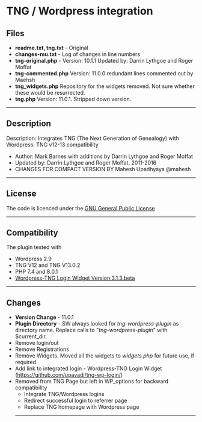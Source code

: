 # **TNG / Wordpress integration** # 

## **Files**
- **readme.txt, tng.txt** - Original
- **changes-mu.txt** - Log of changes in line numbers
- **tng-original.php** - Version: 10.1.1 Updated by: Darrin Lythgoe and Roger Moffat
- **tng-commented.php** Version: 11.0.0 redundant lines commented out by Maehsh
- **tng_widgets.php** Repository for the widgets removed. Not sure whether these would be resurrected.
- **tng.php** Version: 11.0.1. Stripped down version. 
-----
## **Description**
Description: Integrates TNG (The Next Generation of Genealogy) with Wordpress. TNG v12-13 compatibility
- Author: Mark Barnes with additions by Darrin Lythgoe and Roger Moffat 
- Updated by: Darrin Lythgoe and Roger Moffat, 2011-2016
- CHANGES FOR COMPACT VERSION BY Mahesh Upadhyaya @mahesh

---
## **License**
The code is licenced under the [GNU General Public License](https://www.gnu.org/licenses/gpl-3.0.en.html)

------------

## **Compatibility**
The plugin tested with
- Wordpress 2.9
- TNG V12 and TNG V13.0.2
- PHP 7.4 and 8.0.1 
- [Wordpress-TNG Login Widget Version 3.1.3.beta](https://github.com/upavadi/tng-wp-login/archive/refs/tags/3.1.3.beta.zip) 
---------------------
## **Changes**
- **Version Change** - 11.0.1
- **Plugin Directory** - SW always looked for *tng-wordpress-plugin* as directory name. Replace calls to "*tng-wordpress-plugin*" with $current_dir.
- Remove login/out
- Remove Registrations
- Remove Widgets. Moved all the widgets to *widgets.php* for future use, if required
- Add link to integrated login - Wordpress-TNG Login Widget (https://github.com/upavadi/tng-wp-login/)
- Removed from TNG Page but left in WP_options for backward compatibility
  - Integrate TNG/Wordpress logins
  - Redirect successful login to referrer page
  - Replace TNG homepage with Wordpress page
  ----



 
